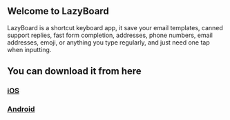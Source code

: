 ## Welcome to LazyBoard
LazyBoard is a shortcut keyboard app, it save your email templates, canned support replies, fast form completion, addresses, phone numbers, email addresses, emoji, or anything you type regularly, and just need one tap when inputting.


## You can download it from here
### [iOS](https://apps.apple.com/us/app/bokhary-phrase-keyboard/id1459047306?mt=8)
### [Android](https://play.google.com/store/apps/details?id=com.bokhary.lazyboard)
### 
